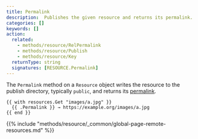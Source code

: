 ```yaml
---
title: Permalink
description:  Publishes the given resource and returns its permalink.
categories: []
keywords: []
action:
  related:
    - methods/resource/RelPermalink
    - methods/resource/Publish
    - methods/resource/Key
  returnType: string
  signatures: [RESOURCE.Permalink]
---
```


The `Permalink` method on a `Resource` object writes the resource to the publish directory, typically `public`, and returns its [permalink].

[permalink]: /getting-started/glossary/#permalink

```go-html-template
{{ with resources.Get "images/a.jpg" }}
  {{ .Permalink }} → https://example.org/images/a.jpg
{{ end }}
```

{{% include "methods/resource/_common/global-page-remote-resources.md" %}}
